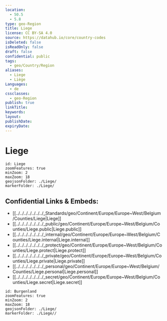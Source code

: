 ```yaml
---
location:
  - 50.5
  - 5.8
type: geo-Region
title: Liege
license: CC BY-SA 4.0
source: https://datahub.io/core/country-codes
isDeleted: false
isReadOnly: false
draft: false
confidential: public
tags:
  - geo/Country/Region
aliases:
  - Liege
  - Liège
Languages:
  - de
cssclasses:
  - geo-Region
publish: true
linkTitle: 
keywords: 
layout: 
publishDate: 
expiryDate:
---
```


# Liege

```leaflet
id: Liege
zoomFeatures: true 
minZoom: 2 
maxZoom: 18
geojsonFolder: ./Liege/
markerFolder: ./Liege/
```


## Confidential Links & Embeds: 
- [[../../../../../../../_Standards/geo/Continent/Europe/Europe~West/Belgium/Counties/Liege|Liege]] 
- [[../../../../../../../_public/geo/Continent/Europe/Europe~West/Belgium/Counties/Liege.public|Liege.public]] 
- [[../../../../../../../_internal/geo/Continent/Europe/Europe~West/Belgium/Counties/Liege.internal|Liege.internal]] 
- [[../../../../../../../_protect/geo/Continent/Europe/Europe~West/Belgium/Counties/Liege.protect|Liege.protect]] 
- [[../../../../../../../_private/geo/Continent/Europe/Europe~West/Belgium/Counties/Liege.private|Liege.private]] 
- [[../../../../../../../_personal/geo/Continent/Europe/Europe~West/Belgium/Counties/Liege.personal|Liege.personal]] 
- [[../../../../../../../_secret/geo/Continent/Europe/Europe~West/Belgium/Counties/Liege.secret|Liege.secret]] 


```leaflet
id: Burgenland
zoomFeatures: true 
minZoom: 2 
maxZoom: 18
geojsonFolder: ./Liege/
markerFolder: ./Liege//
```

